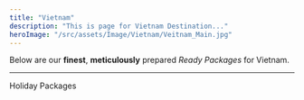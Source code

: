 ```yaml
---
title: "Vietnam"
description: "This is page for Vietnam Destination..."
heroImage: "/src/assets/Image/Vietnam/Veitnam_Main.jpg"
---
```


Below are our **finest**, **meticulously** prepared *Ready Packages* for Vietnam.

<hr />

<p>Holiday Packages</p>